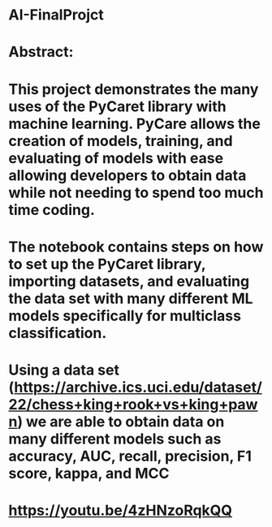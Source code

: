 # AI-FinalProjct

# Abstract:
# This project demonstrates the many uses of the PyCaret library with machine learning. PyCare allows the creation of models, training, and evaluating of models with ease allowing developers to obtain data while not needing to spend too much time coding.
# The notebook contains steps on how to set up the PyCaret library, importing datasets, and evaluating the data set with many different ML models specifically for multiclass classification.
# Using a data set (https://archive.ics.uci.edu/dataset/22/chess+king+rook+vs+king+pawn) we are able to obtain data on many different models such as accuracy, AUC, recall, precision, F1 score, kappa, and MCC


# https://youtu.be/4zHNzoRqkQQ
